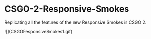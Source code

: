 # CSGO-2-Responsive-Smokes
<p>Replicating all the features of the new Responsive Smokes in CSGO 2.</p>
![](CSGOResponsiveSmokes1.gif)
